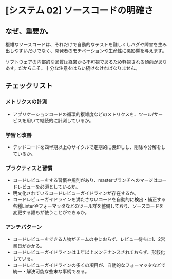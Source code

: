 
# [システム 02] ソースコードの明確さ 

## なぜ、重要か。
複雑なソースコードは、それだけで自動的なテストを難しくしバグや障害を生み出しやすいだけでなく、開発者のモチベーションや生産性に悪影響を与えます。

ソフトウェアの内部的な品質は経営から不可視であるため軽視される傾向がありあす。だからこそ、十分な注意をはらい続けなければなりません。

## チェックリスト 

### メトリクスの計測
+ アプリケーションコードの循環的複雑度などのメトリクスを、ツール/サービスを用いて継続的に計測しているか。

### 学習と改善
+ デッドコードを四半期以上のサイクルで定期的に棚卸しし、削除や分解をしているか。

### プラクティスと習慣
+ コードレビューをする習慣や規則があり、masterブランチへのマージはコードレビューを必須としているか。
+ 明文化されているコードレビューガイドラインが存在するか。
+ コードレビューガイドラインを満たさないコードを自動的に検出・補正する各種Linterやフォーマッタなどのツール群を整備しており、ソースコードを変更する誰もが使うことができるか。

### アンチパターン
+ コードレビューをできる人物がチームの中におらず、レビュー待ちに1、2営業日がかかる。
+ コードレビューガイドラインは１年以上メンテナンスされておらず、形骸化している。
+ コードレビューガイドラインの多くの項目が、自動的なフォーマッタなどで統一・解決可能な些末な事柄である。
            